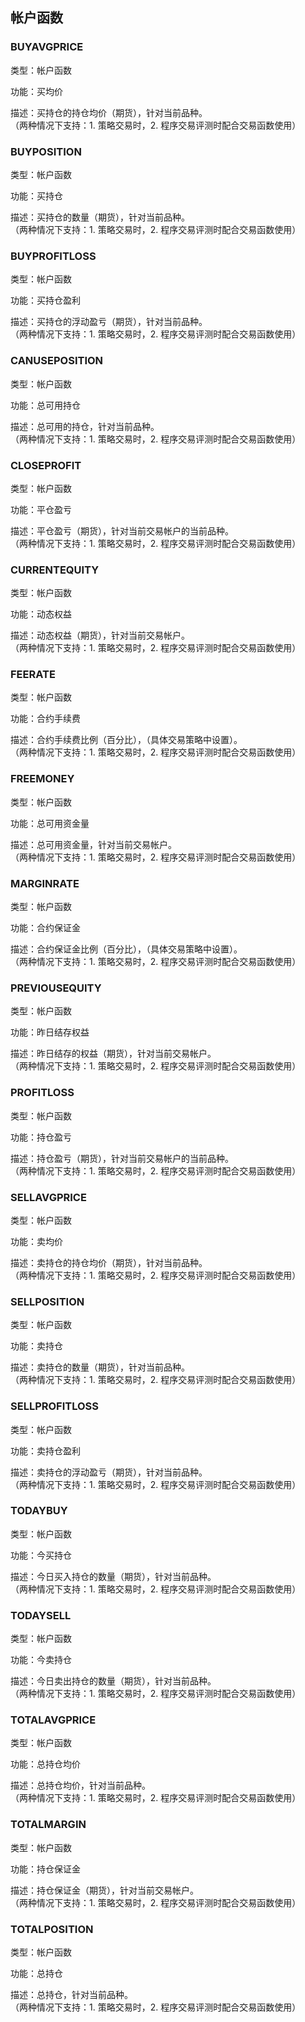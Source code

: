 <script async src="https://pagead2.googlesyndication.com/pagead/js/adsbygoogle.js"></script>
<!-- 展示广告3 -->
<ins class="adsbygoogle"
     style="display:block"
     data-ad-client="ca-pub-6890694312814945"
     data-ad-slot="8321470275"
     data-ad-format="auto"
     data-full-width-responsive="true"></ins>
<script>
     (adsbygoogle = window.adsbygoogle || []).push({});
</script>


## 帐户函数


###  BUYAVGPRICE

类型：帐户函数

功能：买均价

  
描述：买持仓的持仓均价（期货），针对当前品种。  
（两种情况下支持：1. 策略交易时，2. 程序交易评测时配合交易函数使用）

  


 
###  BUYPOSITION

类型：帐户函数

功能：买持仓

  
描述：买持仓的数量（期货），针对当前品种。  
（两种情况下支持：1. 策略交易时，2. 程序交易评测时配合交易函数使用）

  


 
###  BUYPROFITLOSS

类型：帐户函数

功能：买持仓盈利

  
描述：买持仓的浮动盈亏（期货），针对当前品种。  
（两种情况下支持：1. 策略交易时，2. 程序交易评测时配合交易函数使用）

  


 
###  CANUSEPOSITION

类型：帐户函数

功能：总可用持仓

  
描述：总可用的持仓，针对当前品种。  
（两种情况下支持：1. 策略交易时，2. 程序交易评测时配合交易函数使用）

  


 
###  CLOSEPROFIT

类型：帐户函数

功能：平仓盈亏

  
描述：平仓盈亏（期货），针对当前交易帐户的当前品种。  
（两种情况下支持：1. 策略交易时，2. 程序交易评测时配合交易函数使用）

  


 
###  CURRENTEQUITY

类型：帐户函数

功能：动态权益

  
描述：动态权益（期货），针对当前交易帐户。  
（两种情况下支持：1. 策略交易时，2. 程序交易评测时配合交易函数使用）

  


 
###  FEERATE

类型：帐户函数

功能：合约手续费

  
描述：合约手续费比例（百分比），（具体交易策略中设置）。  
（两种情况下支持：1. 策略交易时，2. 程序交易评测时配合交易函数使用）

  


 
###  FREEMONEY

类型：帐户函数

功能：总可用资金量

  
描述：总可用资金量，针对当前交易帐户。  
（两种情况下支持：1. 策略交易时，2. 程序交易评测时配合交易函数使用）

  


 
###  MARGINRATE

类型：帐户函数

功能：合约保证金

  
描述：合约保证金比例（百分比），（具体交易策略中设置）。  
（两种情况下支持：1. 策略交易时，2. 程序交易评测时配合交易函数使用）

  


 
###  PREVIOUSEQUITY

类型：帐户函数

功能：昨日结存权益

  
描述：昨日结存的权益（期货），针对当前交易帐户。  
（两种情况下支持：1. 策略交易时，2. 程序交易评测时配合交易函数使用）

  


 
###  PROFITLOSS

类型：帐户函数

功能：持仓盈亏

  
描述：持仓盈亏（期货），针对当前交易帐户的当前品种。  
（两种情况下支持：1. 策略交易时，2. 程序交易评测时配合交易函数使用）

  


 
###  SELLAVGPRICE

类型：帐户函数

功能：卖均价

  
描述：卖持仓的持仓均价（期货），针对当前品种。  
（两种情况下支持：1. 策略交易时，2. 程序交易评测时配合交易函数使用）

  


 
###  SELLPOSITION

类型：帐户函数

功能：卖持仓

  
描述：卖持仓的数量（期货），针对当前品种。  
（两种情况下支持：1. 策略交易时，2. 程序交易评测时配合交易函数使用）

  


 
###  SELLPROFITLOSS

类型：帐户函数

功能：卖持仓盈利

  
描述：卖持仓的浮动盈亏（期货），针对当前品种。  
（两种情况下支持：1. 策略交易时，2. 程序交易评测时配合交易函数使用）

  


 
###  TODAYBUY

类型：帐户函数

功能：今买持仓

  
描述：今日买入持仓的数量（期货），针对当前品种。  
（两种情况下支持：1. 策略交易时，2. 程序交易评测时配合交易函数使用）

  


 
###  TODAYSELL

类型：帐户函数

功能：今卖持仓

  
描述：今日卖出持仓的数量（期货），针对当前品种。  
（两种情况下支持：1. 策略交易时，2. 程序交易评测时配合交易函数使用）

  


 
###  TOTALAVGPRICE

类型：帐户函数

功能：总持仓均价

  
描述：总持仓均价，针对当前品种。  
（两种情况下支持：1. 策略交易时，2. 程序交易评测时配合交易函数使用）

  


 
###  TOTALMARGIN

类型：帐户函数

功能：持仓保证金

  
描述：持仓保证金（期货），针对当前交易帐户。  
（两种情况下支持：1. 策略交易时，2. 程序交易评测时配合交易函数使用）

  


 
###  TOTALPOSITION

类型：帐户函数

功能：总持仓

  
描述：总持仓，针对当前品种。  
（两种情况下支持：1. 策略交易时，2. 程序交易评测时配合交易函数使用）

  


 


